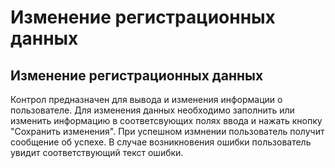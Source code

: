 ﻿---
description: 2.4.7
---
# Изменение регистрационных данных
## Изменение регистрационных данных
Контрол предназначен для вывода и изменения информации о пользователе.
Для изменения данных необходимо заполнить или изменить информацию в соответсвующих полях ввода и нажать кнопку "Сохранить изменения". 
При успешном измнении пользователь получит сообщение об успехе.
В случае возникновения ошибки пользователь увидит соответствующий текст ошибки. 
